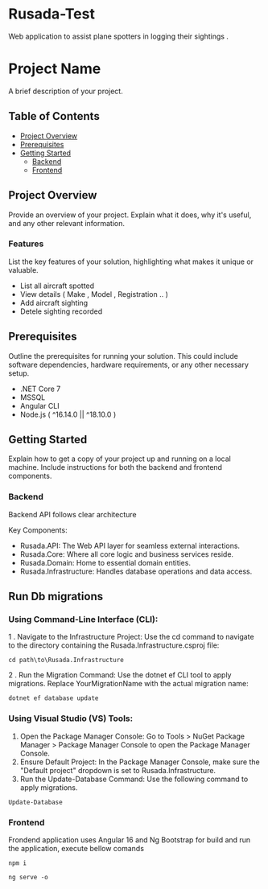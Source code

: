 # Rusada-Test
Web application to assist plane spotters in logging their sightings .

# Project Name

A brief description of your project.

## Table of Contents

- [Project Overview](#project-overview)
- [Prerequisites](#prerequisites)
- [Getting Started](#getting-started)
  - [Backend](#backend)
  - [Frontend](#frontend)

## Project Overview

Provide an overview of your project. Explain what it does, why it's useful, and any other relevant information.

### Features

List the key features of your solution, highlighting what makes it unique or valuable.

* List all aircraft spotted
* View details ( Make , Model , Registration .. )
* Add aircraft sighting
* Detele sighting recorded 

## Prerequisites

Outline the prerequisites for running your solution. This could include software dependencies, hardware requirements, or any other necessary setup.

- .NET Core 7
- MSSQL 
- Angular CLI
- Node.js ( ^16.14.0 || ^18.10.0 )

## Getting Started

Explain how to get a copy of your project up and running on a local machine. Include instructions for both the backend and frontend components.

### Backend

Backend API follows clear architecture 

Key Components:

* Rusada.API: The Web API layer for seamless external interactions.
* Rusada.Core: Where all core logic and business services reside.
* Rusada.Domain: Home to essential domain entities.
* Rusada.Infrastructure: Handles database operations and data access.

## Run Db migrations 

### Using Command-Line Interface (CLI):

1 . Navigate to the Infrastructure Project: Use the cd command to navigate to the directory containing the Rusada.Infrastructure.csproj file:
```shell
cd path\to\Rusada.Infrastructure
```
2 . Run the Migration Command: Use the dotnet ef CLI tool to apply migrations. Replace YourMigrationName with the actual migration name:
```shell
dotnet ef database update 
```
### Using Visual Studio (VS) Tools:

1. Open the Package Manager Console: Go to Tools > NuGet Package Manager > Package Manager Console to open the Package Manager Console.
2. Ensure Default Project: In the Package Manager Console, make sure the "Default project" dropdown is set to Rusada.Infrastructure.
3. Run the Update-Database Command: Use the following command to apply migrations.
```shell
Update-Database
```
### Frontend

Frondend application uses Angular 16 and Ng Bootstrap for build and run the application, execute bellow comands 
```shell
npm i 
```
```shell
ng serve -o
```
